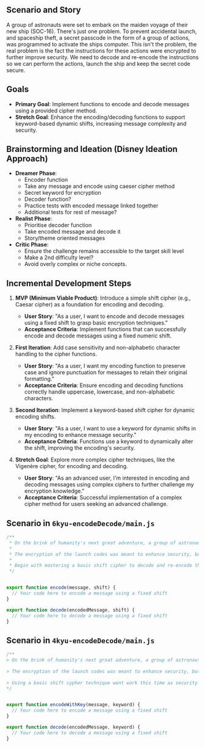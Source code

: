 ## Scenario and Story

A group of astronauts were set to embark on the maiden voyage of their new ship (SOC-16). There's just one problem. To prevent accidental launch, and spaceship theft, a secret passcode in the form of a group of actions, was programmed to activate the ships computer. This isn't the problem, the real problem is the fact the instructions for these actions were encrypted to further improve security. We need to decode and re-encode the instructions so we can perform the actions, launch the ship and keep the secret code secure.

## Goals

- **Primary Goal**: Implement functions to encode and decode messages using a provided cipher method.
- **Stretch Goal**: Enhance the encoding/decoding functions to support keyword-based dynamic shifts, increasing message complexity and security.

## Brainstorming and Ideation (Disney Ideation Approach)

- **Dreamer Phase**:
    - Encoder function
    - Take any message and encode using caeser cipher method
    - Secret keyword for encryption
    - Decoder function?
    - Practice tests with encoded message linked together
    - Additional tests for rest of message?
- **Realist Phase**: 
    - Prioritise decoder function
    - Take encoded message and decode it
    - Story/theme oriented messages
- **Critic Phase**: 
    - Ensure the challenge remains accessible to the target skill level
    - Make a 2nd difficulty level?
    - Avoid overly complex or niche concepts.

## Incremental Development Steps

1. **MVP (Minimum Viable Product)**: Introduce a simple shift cipher (e.g., Caesar cipher) as a foundation for encoding and decoding.
   - **User Story**: "As a user, I want to encode and decode messages using a fixed shift to grasp basic encryption techniques."
   - **Acceptance Criteria**: Implement functions that can successfully encode and decode messages using a fixed numeric shift.

2. **First Iteration**: Add case sensitivity and non-alphabetic character handling to the cipher functions.
   - **User Story**: "As a user, I want my encoding function to preserve case and ignore punctuation for messages to retain their original formatting."
   - **Acceptance Criteria**: Ensure encoding and decoding functions correctly handle uppercase, lowercase, and non-alphabetic characters.

3. **Second Iteration**: Implement a keyword-based shift cipher for dynamic encoding shifts.
   - **User Story**: "As a user, I want to use a keyword for dynamic shifts in my encoding to enhance message security."
   - **Acceptance Criteria**: Functions use a keyword to dynamically alter the shift, improving the encoding's security.

4. **Stretch Goal**: Explore more complex cipher techniques, like the Vigenère cipher, for encoding and decoding.
   - **User Story**: "As an advanced user, I'm interested in encoding and decoding messages using complex ciphers to further challenge my encryption knowledge."
   - **Acceptance Criteria**: Successful implementation of a complex cipher method for users seeking an advanced challenge.

## Scenario in `6kyu-encodeDecode/main.js`

```javascript
/**
 * On the brink of humanity's next great adventure, a group of astronauts stands ready to embark on the maiden voyage of their cutting-edge spaceship SOC-16. However, there's a critical hurdle they must first overcome. The ship's computer, essential for launch and navigation, is locked behind a series of encrypted actions - a security measure to prevent unauthorized use or accidental activation.
 * 
 * The encryption of the launch codes was meant to enhance security, but it has inadvertently left our astronauts grounded. Your mission, should you choose to accept it, involves cracking the code: decoding the encrypted instructions to uncover the necessary actions for launch, and then re-encrypting these instructions to maintain the security of the ship's operating protocols.
 * 
 * Begin with mastering a basic shift cipher to decode and re-encode the launch instructions. As your skills advance, explore more complex encoding techniques, utilizing keywords to dynamically alter your encryption methods. The future of space exploration rests in your hands. Can you decode the instructions in time for launch, and secure the codes against potential threats? The countdown has begun.
 */


export function encode(message, shift) {
  // Your code here to encode a message using a fixed shift
}

export function decode(encodedMessage, shift) {
  // Your code here to decode a message using a fixed shift
}
```


## Scenario in `4kyu-encodeDecode/main.js`

```javascript
/**
> On the brink of humanity's next great adventure, a group of astronauts stands ready to embark on the maiden voyage of their cutting-edge spaceship SOC-16. However, there's a critical hurdle they must first overcome. The ship's computer, essential for launch and navigation, is locked behind a series of encrypted actions - a security measure to prevent unauthorized use or accidental activation.
 
> The encryption of the launch codes was meant to enhance security, but it has inadvertently left our astronauts grounded. Your mission, should you choose to accept it, involves cracking the code: decoding the encrypted instructions to uncover the necessary actions for launch, and then re-encrypting these instructions to maintain the security of the ship's operating protocols.
 
> Using a basic shift cypher technique wont work this time as security has been improved! Improve upon your cryptographic skills and explore more complex encoding techniques, utilizing keywords to dynamically alter your encryption methods. The future of space exploration rests in your hands. Can you decode the instructions in time for launch, and secure the codes against potential threats? The countdown has begun.
*/


export function encodeWithKey(message, keyword) {
  // Your code here to encode a message using a fixed shift
}

export function decode(encodedMessage, keyword) {
  // Your code here to decode a message using a fixed shift
}
```